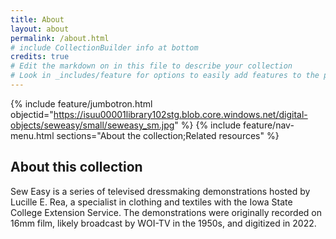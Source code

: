 ```yaml
---
title: About
layout: about
permalink: /about.html
# include CollectionBuilder info at bottom
credits: true
# Edit the markdown on in this file to describe your collection
# Look in _includes/feature for options to easily add features to the page
---
```


{% include feature/jumbotron.html objectid="https://isuu00001library102stg.blob.core.windows.net/digital-objects/seweasy/small/seweasy_sm.jpg" %} 
{% include feature/nav-menu.html sections="About the collection;Related resources" %}

## About this collection

Sew Easy is a series of televised dressmaking demonstrations hosted by Lucille E. Rea, a specialist in clothing and textiles with the Iowa State College Extension Service. The demonstrations were originally recorded on 16mm film, likely broadcast by WOI-TV in the 1950s, and digitized in 2022.